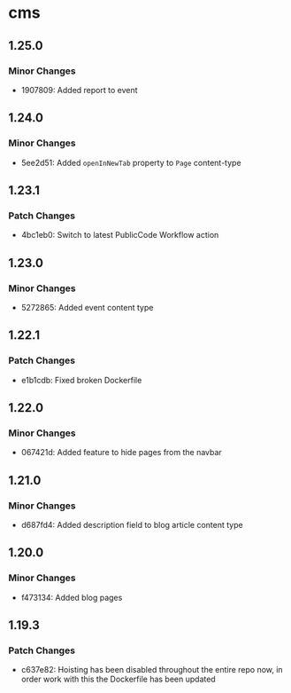 # cms

## 1.25.0

### Minor Changes

- 1907809: Added report to event

## 1.24.0

### Minor Changes

- 5ee2d51: Added `openInNewTab` property to `Page` content-type

## 1.23.1

### Patch Changes

- 4bc1eb0: Switch to latest PublicCode Workflow action

## 1.23.0

### Minor Changes

- 5272865: Added event content type

## 1.22.1

### Patch Changes

- e1b1cdb: Fixed broken Dockerfile

## 1.22.0

### Minor Changes

- 067421d: Added feature to hide pages from the navbar

## 1.21.0

### Minor Changes

- d687fd4: Added description field to blog article content type

## 1.20.0

### Minor Changes

- f473134: Added blog pages

## 1.19.3

### Patch Changes

- c637e82: Hoisting has been disabled throughout the entire repo now, in order work with this the Dockerfile has been updated
